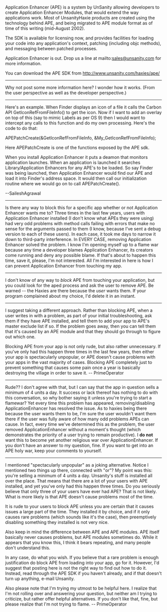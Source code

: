 Application Enhancer (APE) is a system by UnSanity allowing developers to create Application Enhancer Modules, that would extend the way applications work. Most of UnsanityHaxie products are created using the technology behind APE, and being migrated to APE module format as of time of this writing (mid-August 2002).

The SDK is available for licensing now, and provides facilities for loading your code into any application's context, patching (including objc methods), and messaging between patched processes.

Application Enhancer is out. Drop us a line at mailto:sales@unsanity.com for more information.

You can download the APE SDK from http://www.unsanity.com/haxies/ape/

----

Why not post some more information here?  I wonder how it works.  (From the user perspective as well as the developer perspective.)

----

Here's an example.  When Finder displays an icon of a file it calls the Carbon API     GetIconRefFromFileInfo() to get the icon.  Now if I want to add an overlay on top of this (say to mimic Labels as per OS 9) then I would want to intercept any calls to this function and do my own processing.  Here's the code to do that:
    
 APEPatchCreate(&GetIconRefFromFileInfo, &My_GetIconRefFromFileInfo);

Here APEPatchCreate is one of the functions exposed by the APE sdk.

When you install Application Enhancer it puts a deamon that monitors application launches.  When an application is launched it searches     Library/Application Enhancers for any APE's to be loaded.  So say Finder was being launched, then Application Enhancer would find our APE and load it into Finder's address space.  It would then call our initialization routine where we would go on to call APEPatchCreate().  

--SaileshAgrawal

----

Is there any way to block this for a specific app whether or not Application Enhancer wants me to? Three times in the last few years, users with Application Enhancer installed (I don't know what APEs they were using) had very odd problems with method calls failing with errors that make no sense for the arguments passed to them (I know, because I've sent a debug version to each of these users). In each case, it took me days to narrow it down to third-party interference. In EVERY CASE, removing Application Enhancer solved the problem. I know I'm opening myself up to a flame war because any time a developer blames Application Enhancer, its creators come running and deny any possible blame. If that's about to happen this time, save it, please, I'm not interested. All I'm interested in here is how I can prevent Application Enhancer from touching my app.

----
I don't know of any way to *block* APE from touching your application, but you could look for the aped process and ask the user to remove APE. Be warned -- the Haxies are there because the *user* wants them. If your program complained about my choice, I'd delete it in an instant.

----
I suggest taking a different approach. Rather than blocking APE, when a user writes in with a problem, as part of your initial troubleshooting, ask them if they have APE installed, and tell them to add your app to APE's master exclude list if so. If the problem goes away, then you can tell them that it's caused by an APE module and that they should go through to figure out which one.

Blocking APE from your app is not only rude, but also rather unnecessary. If you've only had this happen three times in the last few years, then either your app is spectacularly unpopular, or APE doesn't cause problems with your apps in the vast majority of cases. Blocking APE completely just to prevent something that causes some pain once a year is basically destroying the village in order to save it. -- PrimeOperator

----

Rude?? I don't agree with that, but I can say that the app in question sells a minimum of 4 units a day. It success or lack thereof has nothing to do with this conversation, so why bother saying it unless you're trying to start a flamewar? Yet every time this problem has appeared, removing/disabling ApplicationEnhancer has resolved the issue. As to haxies being there because the user wants them to be, I'm sure the user wouldn't want them there if the user was fully aware of how many odd problems APEs can cause. In fact, every time we've determined this as the problem, the user removed ApplicationEnhancer without a moment's thought (which demonstrates the priority of a user trying to remain productive). I **do not** want this to become yet another religious war over ApplicationEnhancer. If you don't have an answer to my question, fine. If you want to get into an APE holy war, keep your comments to yourself.

----
I mentioned "spectacularly unpopular" as a joking alternative. Notice I mentioned two things up there, connected with "or"? My point was this: you're selling a minimum of 4 units a day. Unsanity's stuff is installed all over the place. That means that there are a lot of your users with APE installed, and yet you've only had this happen three times. Do you seriously believe that only three of your users have ever had APE? That is not likely. What is more likely is that APE doesn't cause problems most of the time.

It is rude to your users to block APE unless you are certain that it causes issues a large part of the time. They installed it by choice, and if it only causes rare problems (which sounds like it's the case), then preemptively disabling something they installed is not very nice.

Also keep in mind the difference between APE and APE modules. APE itself basically never causes problems, but APE modules sometimes do. While it appears that you know this, I think it bears repeating, and many people don't understand this.

In any case, do what you wish. If you believe that a rare problem is enough justification do block APE from loading into your app, go for it. However, I'd suggest that posting here is not the right way to find out how to do it. Instead, read through the APE SDK if you haven't already, and if that doesn't turn up anything, e-mail Unsanity.

Also please note that I'm trying my utmost to be helpful here. I realize that I'm not rolling over and answering your question, but neither am I trying to criticize, but rather offer helpful alternatives. If you don't like that, fine, but please realize that I'm not trying to flame. -- PrimeOperator

